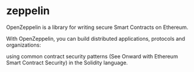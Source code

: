 # zeppelin

OpenZeppelin is a library for writing secure Smart Contracts on Ethereum.

With OpenZeppelin, you can build distributed applications, protocols and organizations:

using common contract security patterns (See Onward with Ethereum Smart Contract Security)
in the Solidity language.
